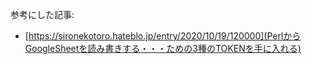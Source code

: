 
参考にした記事: 
-  [https://sironekotoro.hateblo.jp/entry/2020/10/19/120000](PerlからGoogleSheetを読み書きする・・・ための3種のTOKENを手に入れる)
